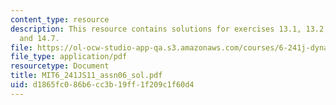 ```yaml
---
content_type: resource
description: This resource contains solutions for exercises 13.1, 13.2, 14.2, 14.5,
  and 14.7.
file: https://ol-ocw-studio-app-qa.s3.amazonaws.com/courses/6-241j-dynamic-systems-and-control-spring-2011/d1865fc086b6cc3b19ff1f209c1f60d4_MIT6_241JS11_assn06_sol.pdf
file_type: application/pdf
resourcetype: Document
title: MIT6_241JS11_assn06_sol.pdf
uid: d1865fc0-86b6-cc3b-19ff-1f209c1f60d4
---
```

